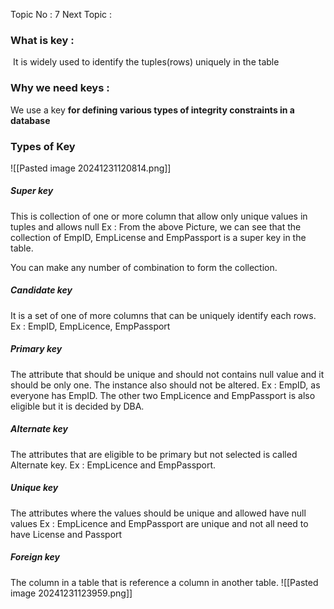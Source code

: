 Topic No : 7
Next Topic : 

### What is key :
 It is widely used to identify the tuples(rows) uniquely in the table
### Why we need keys : 
We use a key **for defining various types of integrity constraints in a database**

### Types of Key

![[Pasted image 20241231120814.png]]
##### Super key
This is collection of one or more column that allow only unique values in tuples and allows null
Ex : From the above Picture, we can see that the collection of EmpID, EmpLicense and EmpPassport is a super key in the table.

You can make any number of combination to form the collection.
##### Candidate key
It is a set of one of more columns that can be uniquely identify each rows.
Ex : EmpID, EmpLicence, EmpPassport
##### Primary key
The attribute that should be unique and should not contains null value and it should be only one. The instance also should not be altered.
Ex : EmpID, as everyone has EmpID. The other two EmpLicence and EmpPassport is also eligible but it is decided by DBA.
##### Alternate key
The attributes that are eligible to be primary but not selected is called Alternate key.
Ex : EmpLicence and EmpPassport.
##### Unique key
The attributes where the values should be unique and allowed have null values
Ex : EmpLicence and EmpPassport are unique and not all need to have License and Passport
##### Foreign key
The column in a table that is reference a column in another table.
![[Pasted image 20241231123959.png]]
